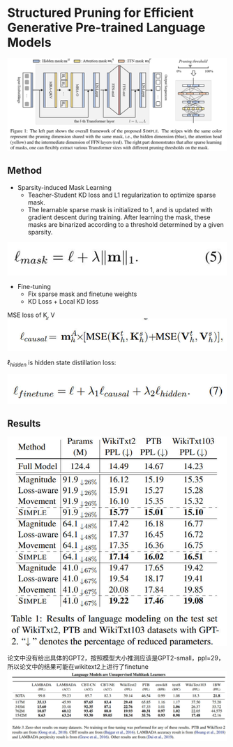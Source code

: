 # Structured Pruning for Efficient Generative Pre-trained Language Models

![](./cover.jpg)

## Method

- Sparsity-induced Mask Learning
    - Teacher-Student KD loss and L1 regularization to optimize sparse mask.
    - The learnable sparse mask is initialized to 1, and is updated with gradient descent during training. After learning the mask, these masks are binarized according to a threshold determined by a given sparsity.

![](./eq5.jpg)

- Fine-tuning
    - Fix sparse mask and finetune weights
    - KD Loss + Local KD loss

MSE loss of K, V
![](./eq6.jpg)

$\ell_{hidden}$ is hidden state distillation loss:

![](./eq7.jpg)

## Results

![](./res1.jpg)

论文中没有给出具体的GPT2，按照模型大小推测应该是GPT2-small，ppl=29，所以论文中的结果可能在wikitext2上进行了finetune
![](./gpt2_results.jpg)